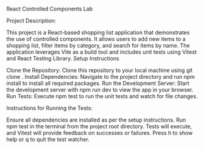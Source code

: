 React Controlled Components Lab

Project Description:

This project is a React-based shopping list application that demonstrates the use of controlled components. It allows users to add new items to a shopping list, filter items by category, and search for items by name. The application leverages Vite as a build tool and includes unit tests using Vitest and React Testing Library.
Setup Instructions

Clone the Repository: Clone this repository to your local machine using git clone <repository-url>.
Install Dependencies: Navigate to the project directory and run npm install to install all required packages.
Run the Development Server: Start the development server with npm run dev to view the app in your browser.
Run Tests: Execute npm test to run the unit tests and watch for file changes.

Instructions for Running the Tests:

Ensure all dependencies are installed as per the setup instructions.
Run npm test in the terminal from the project root directory.
Tests will execute, and Vitest will provide feedback on successes or failures.
Press h to show help or q to quit the test watcher.
